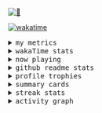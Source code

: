 [![🐙](https://hits.seeyoufarm.com/api/count/incr/badge.svg?url=https%3A%2F%2Fgithub.com%2Fktnkk%2Fhit-counter&count_bg=%23070707&title_bg=%23070707&icon=&icon_color=%23E7E7E7&title=visitors&edge_flat=true)](https://hits.seeyoufarm.com)

[![wakatime](https://wakatime.com/badge/user/43ee8060-219a-4cc8-b7a0-9a681ab5a8a7.svg)](https://wakatime.com/@43ee8060-219a-4cc8-b7a0-9a681ab5a8a7)

<details>
  <summary> <samp>my metrics</samp></summary>
  
  <br>
  
 ![🐳](https://github.com/kkhys/kkhys/blob/main/github-metrics.svg)
  
  ***
</details>

<details>
  <summary> <samp>wakaTime stats</samp></summary>
  
  <br>
  
<!--START_SECTION:waka-->
![Code Time](http://img.shields.io/badge/Code%20Time-1%2C826%20hrs%203%20mins-blue)

**🐱 My GitHub Data** 

> 📦 4.9 MB Used in GitHub's Storage 
 > 
> 🏆 1,125 Contributions in the Year 2023
 > 
> 💼 Opted to Hire
 > 
> 📜 9 Public Repositories 
 > 
> 🔑 23 Private Repositories 
 > 
**I'm an Early 🐤** 

```text
🌞 Morning                4474 commits        █████████░░░░░░░░░░░░░░░░   37.92 % 
🌆 Daytime                2494 commits        █████░░░░░░░░░░░░░░░░░░░░   21.14 % 
🌃 Evening                3625 commits        ████████░░░░░░░░░░░░░░░░░   30.73 % 
🌙 Night                  1205 commits        ███░░░░░░░░░░░░░░░░░░░░░░   10.21 % 
```
📅 **I'm Most Productive on Monday** 

```text
Monday                   1979 commits        ████░░░░░░░░░░░░░░░░░░░░░   16.77 % 
Tuesday                  1783 commits        ████░░░░░░░░░░░░░░░░░░░░░   15.11 % 
Wednesday                1790 commits        ████░░░░░░░░░░░░░░░░░░░░░   15.17 % 
Thursday                 1646 commits        ███░░░░░░░░░░░░░░░░░░░░░░   13.95 % 
Friday                   1649 commits        ███░░░░░░░░░░░░░░░░░░░░░░   13.98 % 
Saturday                 1461 commits        ███░░░░░░░░░░░░░░░░░░░░░░   12.38 % 
Sunday                   1490 commits        ███░░░░░░░░░░░░░░░░░░░░░░   12.63 % 
```


📊 **This Week I Spent My Time On** 

```text
🕑︎ Time Zone: Asia/Tokyo

💬 Programming Languages: 
Other                    50 hrs 52 mins      ██████████████████░░░░░░░   73.27 % 
Java                     9 hrs 36 mins       ███░░░░░░░░░░░░░░░░░░░░░░   13.83 % 
TypeScript               4 hrs 3 mins        █░░░░░░░░░░░░░░░░░░░░░░░░   05.84 % 
Play2                    1 hr 5 mins         ░░░░░░░░░░░░░░░░░░░░░░░░░   01.58 % 
HTML                     53 mins             ░░░░░░░░░░░░░░░░░░░░░░░░░   01.28 % 

🔥 Editors: 
Chrome                   50 hrs 52 mins      ██████████████████░░░░░░░   73.27 % 
IntelliJ                 13 hrs 34 mins      █████░░░░░░░░░░░░░░░░░░░░   19.56 % 
WebStorm                 4 hrs 57 mins       ██░░░░░░░░░░░░░░░░░░░░░░░   07.14 % 
DataGrip                 1 min               ░░░░░░░░░░░░░░░░░░░░░░░░░   00.03 % 

💻 Operating System: 
Mac                      69 hrs 26 mins      █████████████████████████   100.00 % 
```


 Last Updated on 2023/11/01 18:39:37 UTC
<!--END_SECTION:waka-->
  
  ***
</details>


<details>
  <summary> <samp>now playing</samp></summary>
  
  <br>
 
 [![🐟](https://spotify-github-profile.vercel.app/api/view?uid=31ryofms4dnv7mrohhepo4c4zgqu&cover_image=true&theme=default&show_offline=false&background_color=121212&bar_color=53b14f&bar_color_cover=false)](https://open.spotify.com/user/31ryofms4dnv7mrohhepo4c4zgqu)
  
  ***
</details>

<details>
  <summary> <samp>github readme stats</samp></summary>
  
  <br>
  
 <p align="left"> 
  <img alt="🐠" src="https://github-readme-stats.vercel.app/api?username=kkhys&count_private=true&show_icons=true&theme=dark&include_all_commits=true" />
  <img alt="🐟" src="https://github-readme-stats.vercel.app/api/top-langs/?username=kkhys&layout=compact&theme=dark&langs_count=10&hide=HTML,CSS,SCSS" />
</p>
  
  ***
</details>

<details>
  <summary> <samp>profile trophies</samp></summary>
  
  <br>
  
  [![🐬](https://github-profile-trophy.vercel.app/?username=kkhys&rank=SECRET,SSS,SS,S,AAA,AA,A&theme=darkhub&row=1&margin-w=10&no-bg=true)](https://github.com/ryo-ma/github-profile-trophy)
  
  ***
</details>

<details>
  <summary> <samp>summary cards</samp></summary>
  
  <br>
  
  ![🐋](https://github-profile-summary-cards.vercel.app/api/cards/profile-details?username=kkhys&theme=github_dark)
  ![🦑](https://github-profile-summary-cards.vercel.app/api/cards/repos-per-language?username=kkhys&theme=github_dark)
  ![🦭](https://github-profile-summary-cards.vercel.app/api/cards/most-commit-language?username=kkhys&theme=github_dark)
  ![🦀](https://github-profile-summary-cards.vercel.app/api/cards/stats?username=kkhys&theme=github_dark)
  ![🦈](https://github-profile-summary-cards.vercel.app/api/cards/productive-time?username=kkhys&theme=github_dark)
  
  ***
</details>

<details>
  <summary> <samp>streak stats</samp></summary>
  
  <br>
  
  [![🐠](http://github-readme-streak-stats.herokuapp.com?user=kkhys&theme=dark)](https://git.io/streak-stats)
  
  ***
</details>

<details>
  <summary> <samp>activity graph</samp></summary>
  
  <br>
  
  [![🐡](https://github-readme-activity-graph.cyclic.app/graph?username=kkhys&theme=xcode)](https://github.com/ashutosh00710/github-readme-activity-graph)
  
  ***
</details>
